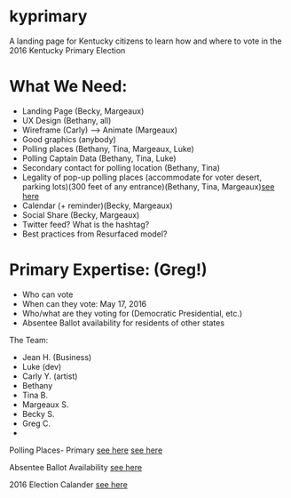 # kyprimary
A landing page for Kentucky citizens to learn how and where to vote in the 2016 Kentucky Primary Election

# What We Need:

* Landing Page (Becky, Margeaux)
* UX Design (Bethany, all)
* Wireframe (Carly) --> Animate (Margeaux)
* Good graphics (anybody)
* Polling places (Bethany, Tina, Margeaux, Luke)
* Polling Captain Data (Bethany, Tina, Luke)
* Secondary contact for polling location (Bethany, Tina)
* Legality of pop-up polling places (accommodate for voter desert, parking lots)(300 feet of any entrance)(Bethany, Tina, Margeaux)[see here](https://www.supportthevoter.gov/files/2013/12/state-laws-polling-place-electioneering-102912.pdf)
* Calendar (+ reminder)(Becky, Margeaux)
* Social Share (Becky, Margeaux)
* Twitter feed? What is the hashtag?
* Best practices from Resurfaced model?

# Primary Expertise: (Greg!)
* Who can vote
* When can they vote: May 17, 2016
* Who/what are they voting for (Democratic Presidential, etc.)
* Absentee Ballot availability for residents of other states

The Team:
* Jean H. (Business)
* Luke (dev)
* Carly Y. (artist)
* Bethany
* Tina B.
* Margeaux S.
* Becky S.
* Greg C.
* 





Polling Places- Primary
[see here](https://datahub.io/dataset/jefferson-county-polling-locations/resource/516575ff-99a2-4b3d-a51d-c59f72d896ba)
[see here](https://vrsws.sos.ky.gov/vic/)

Absentee Ballot Availability
[see here](http://elect.ky.gov/voterinfo/Pages/absenteevoterinformation.aspx)

2016 Election Calander
[see here](http://elect.ky.gov/SiteCollectionDocuments/Election%20Calendars/2016%20Election%20Calendar%20(LSZ).final%20approval%201-22-2014.pdf)



